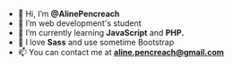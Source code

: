 - 👋 Hi, I’m **@AlinePencreach**
- 👀 I’m web development's student
- 🌱 I’m currently learning **JavaScript** and **PHP.**
- 💞️ I love **Sass** and use sometime Bootstrap 
- 📫 You can contact me at **aline.pencreach@gmail.com**

<!---
AlinePencreach/AlinePencreach is a ✨ special ✨ repository because its `README.md` (this file) appears on your GitHub profile.
You can click the Preview link to take a look at your changes.
--->
